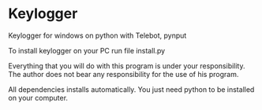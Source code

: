 # Keylogger
Keylogger for windows on python with Telebot, pynput

To install keylogger on your PC run file install.py

Everything that you will do with this program is under your responsibility. The author does not bear any responsibility for the use of his program.

All dependencies installs automatically. You just need python to be installed on your computer.
